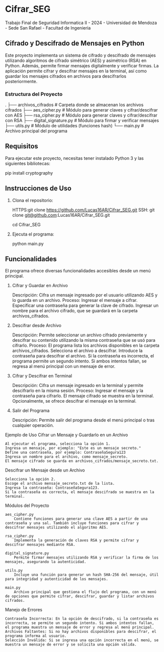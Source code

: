 # Cifrar_SEG

Trabajo Final de Seguridad Informatica II - 2024 - Universidad de Mendoza - Sede San Rafael - Facultad de Ingenieria

## Cifrado y Descifrado de Mensajes en Python

Este proyecto implementa un sistema de cifrado y descifrado de mensajes utilizando algoritmos de cifrado simétrico (AES) y asimétrico (RSA) en Python. Además, permite firmar mensajes digitalmente y verificar firmas. La aplicación permite cifrar y descifrar mensajes en la terminal, así como guardar los mensajes cifrados en archivos para descifrarlos posteriormente.

### Estructura del Proyecto

. ├── archivos_cifrados # Carpeta donde se almacenan los archivos cifrados ├── aes_cipher.py # Módulo para generar claves y cifrar/descifrar con AES ├── rsa_cipher.py # Módulo para generar claves y cifrar/descifrar con RSA ├── digital_signature.py # Módulo para firmar y verificar mensajes ├── utils.py # Módulo de utilidades (funciones hash) └── main.py # Archivo principal del programa

## Requisitos

Para ejecutar este proyecto, necesitas tener instalado Python 3 y las siguientes bibliotecas:

pip install cryptography

## Instrucciones de Uso

1. Clona el repositorio:

    HTTPS:git clone https://github.com/Lucas16AR/Cifrar_SEG.git
    SSH: git clone git@github.com:Lucas16AR/Cifrar_SEG.git

    cd Cifrar_SEG

2. Ejecuta el programa:

    python main.py


## Funcionalidades

El programa ofrece diversas funcionalidades accesibles desde un menú principal.
1. Cifrar y Guardar en Archivo

    Descripción: Cifra un mensaje ingresado por el usuario utilizando AES y lo guarda en un archivo.
    Proceso:
        Ingresar el mensaje a cifrar.
        Especificar una contraseña para generar la clave de cifrado.
        Ingresar un nombre para el archivo cifrado, que se guardará en la carpeta archivos_cifrados.

2. Descifrar desde Archivo

    Descripción: Permite seleccionar un archivo cifrado previamente y descifrar su contenido utilizando la misma contraseña que se usó para cifrarlo.
    Proceso:
        El programa lista los archivos disponibles en la carpeta archivos_cifrados.
        Selecciona el archivo a descifrar.
        Introduce la contraseña para descifrar el archivo.
        Si la contraseña es incorrecta, el programa permite un segundo intento.
        Si ambos intentos fallan, se regresa al menú principal con un mensaje de error.

3. Cifrar y Descifrar en Terminal

    Descripción: Cifra un mensaje ingresado en la terminal y permite descifrarlo en la misma sesión.
    Proceso:
        Ingresar el mensaje y la contraseña para cifrarlo.
        El mensaje cifrado se muestra en la terminal.
        Opcionalmente, se ofrece descifrar el mensaje en la terminal.

4. Salir del Programa

    Descripción: Permite salir del programa desde el menú principal o tras cualquier operación.

Ejemplo de Uso
Cifrar un Mensaje y Guardarlo en un Archivo

    Al ejecutar el programa, selecciona la opción 1.
    Ingresa un mensaje, por ejemplo: "Este es un mensaje secreto."
    Define una contraseña, por ejemplo: ContraseñaSegura123
    Ingresa un nombre para el archivo, como mensaje_secreto.
    El mensaje cifrado se guarda en archivos_cifrados/mensaje_secreto.txt.

Descifrar un Mensaje desde un Archivo

    Selecciona la opción 2.
    Escoge el archivo mensaje_secreto.txt de la lista.
    Ingresa la contraseña: ContraseñaSegura123.
    Si la contraseña es correcta, el mensaje descifrado se muestra en la terminal.

Módulos del Proyecto

    aes_cipher.py
        Contiene funciones para generar una clave AES a partir de una contraseña y una sal. También incluye funciones para cifrar y descifrar mensajes utilizando el algoritmo AES.

    rsa_cipher.py
        Implementa la generación de claves RSA y permite cifrar y descifrar mensajes mediante RSA.

    digital_signature.py
        Permite firmar mensajes utilizando RSA y verificar la firma de los mensajes, asegurando la autenticidad.

    utils.py
        Incluye una función para generar un hash SHA-256 del mensaje, útil para integridad y autenticidad de los mensajes.

    main.py
        Archivo principal que gestiona el flujo del programa, con un menú de opciones que permite cifrar, descifrar, guardar y listar archivos cifrados.

Manejo de Errores

    Contraseña Incorrecta: En la opción de descifrado, si la contraseña es incorrecta, se permite un segundo intento. Si ambos intentos fallan, el programa muestra un mensaje de error y regresa al menú principal.
    Archivos Faltantes: Si no hay archivos disponibles para descifrar, el programa informa al usuario.
    Selección Inválida: Si se ingresa una opción incorrecta en el menú, se muestra un mensaje de error y se solicita una opción válida.